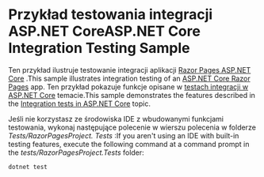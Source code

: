 # <a name="aspnet-core-integration-testing-sample"></a><span data-ttu-id="6e626-101">Przykład testowania integracji ASP.NET Core</span><span class="sxs-lookup"><span data-stu-id="6e626-101">ASP.NET Core Integration Testing Sample</span></span>

<span data-ttu-id="6e626-102">Ten przykład ilustruje testowanie integracji aplikacji [Razor Pages ASP.NET Core](https://docs.microsoft.com/aspnet/core/mvc/razor-pages) .</span><span class="sxs-lookup"><span data-stu-id="6e626-102">This sample illustrates integration testing of an [ASP.NET Core Razor Pages](https://docs.microsoft.com/aspnet/core/mvc/razor-pages) app.</span></span> <span data-ttu-id="6e626-103">Ten przykład pokazuje funkcje opisane w [testach integracji w ASP.NET Core](https://docs.microsoft.com/aspnet/core/test/integration-tests) temacie.</span><span class="sxs-lookup"><span data-stu-id="6e626-103">This sample demonstrates the features described in the [Integration tests in ASP.NET Core](https://docs.microsoft.com/aspnet/core/test/integration-tests) topic.</span></span>

<span data-ttu-id="6e626-104">Jeśli nie korzystasz ze środowiska IDE z wbudowanymi funkcjami testowania, wykonaj następujące polecenie w wierszu polecenia w folderze *Tests/RazorPagesProject. Tests* :</span><span class="sxs-lookup"><span data-stu-id="6e626-104">If you aren't using an IDE with built-in testing features, execute the following command at a command prompt in the *tests/RazorPagesProject.Tests* folder:</span></span>

```dotnetcli
dotnet test
```
